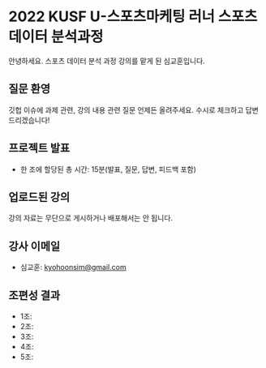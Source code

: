 # 2022 KUSF U-스포츠마케팅 러너 스포츠데이터 분석과정
안녕하세요. 스포츠 데이터 분석 과정 강의를 맡게 된 심교훈입니다.

## 질문 환영
깃헙 이슈에 과제 관련, 강의 내용 관련 질문 언제든 올려주세요. 
수시로 체크하고 답변드리겠습니다!

## 프로젝트 발표
- 한 조에 할당된 총 시간: 15분(발표, 질문, 답변, 피드백 포함)


## 업로드된 강의
강의 자료는 무단으로 게시하거나 배포해서는 안 됩니다. 


## 강사 이메일
- 심교훈: kyohoonsim@gmail.com


## 조편성 결과
- 1조:
- 2조:
- 3조:
- 4조:
- 5조:
